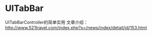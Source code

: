 # UITabBar
UITabBarController的简单实用
文章介绍：http://www.521travel.com/index.php?s=/news/index/detail/id/153.html
